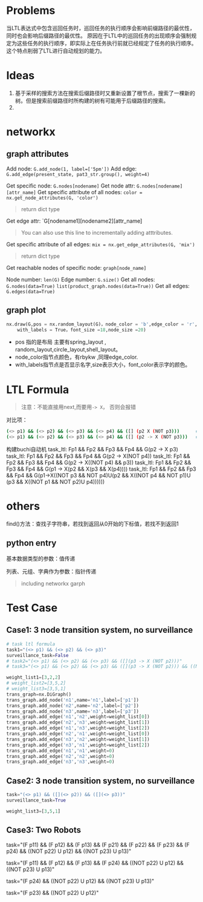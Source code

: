 # Problems
当LTL表达式中包含巡回任务时，巡回任务的执行顺序会影响前缀路径的最优性，同时也会影响后缀路径的最优性。
原因在于LTL中的巡回任务的出现顺序会强制规定为这些任务的执行顺序，即实际上在任务执行前就已经规定了任务的执行顺序。
这个特点削弱了LTL进行自动规划的能力。

# Ideas
1. 基于采样的搜索方法在搜索后缀路径时又重新设置了根节点，搜索了一棵新的树。但是搜索前缀路径时所构建的树有可能用于后缀路径的搜索。
2. 

# networkx
## graph attributes
Add node: `G.add_node(1, label=['5pm'])`
Add edge: `G.add_edge(present_state, pat3_str.group(), weight=4)`

Get specific node: `G.nodes[nodename]`
Get node attr: `G.nodes[nodename][attr_name]`
Get specific attribute of all nodes: `color = nx.get_node_attributes(G, 'color')`
> return dict type

Get edge attr: `G[nodename1][nodename2][attr_name]
> You can also use this line to incrementally adding atttributes.

Get specific attribute of all edges: `mix = nx.get_edge_attributes(G, 'mix')`
> return dict type

Get reachable nodes of specific node: `graph[node_name]`

Node number: `len(G)`
Edge number: `G.size()`
Get all nodes: `G.nodes(data=True)` `list(product_graph.nodes(data=True))`
Get all edges: `G.edges(data=True)`


## graph plot
```py
nx.draw(G,pos = nx.random_layout(G)，node_color = 'b',edge_color = 'r',\
    with_labels = True，font_size =18,node_size =20)
```
- pos 指的是布局 主要有spring_layout , random_layout,circle_layout,shell_layout。
- node_color指节点颜色，有rbykw ,同理edge_color.
- with_labels指节点是否显示名字,size表示大小，font_color表示字的颜色。



# LTL Formula

> 注意：不能直接用next,而要用`-> X`， 否则会报错

对比项：
```bash
(<> p1) && (<> p2) && (<> p3) && (<> p4) && ([] (p2 X (NOT p3)))      # wrong
(<> p1) && (<> p2) && (<> p3) && (<> p4) && ([] (p2 -> X (NOT p3)))   # right
```
构建buchi自动机
task_ltl: Fp1 && Fp2 && Fp3 && Fp4 && G(p2 -> X p3)
task_ltl: Fp1 && Fp2 && Fp3 && Fp4 && G(p2 -> X(NOT p4))
task_ltl: Fp1 && Fp2 && Fp3 && Fp4 && G(p2 -> X((NOT p4) && p3))
task_ltl: Fp1 && Fp2 && Fp3 && Fp4 && G(p1 -> X(p2 && X(p3 && X(p4)))) 
task_ltl: Fp1 && Fp2 && Fp3 && Fp4 && G(p1->X((NOT p3 && NOT p4)U(p2 && X((NOT p4 && NOT p1)U (p3 && X((NOT p1 && NOT p2)U p4))))))

# others
find()方法：查找子字符串，若找到返回从0开始的下标值，若找不到返回1

## python entry
基本数据类型的参数：值传递

列表、元组、字典作为参数：指针传递
> including networkx garph

# Test Case

## Case1: 3 node transition system, no surveillance
```py
# task ltl formula
task1="(<> p1) && (<> p2) && (<> p3)"
surveillance_task=False
# task2="(<> p1) && (<> p2) && (<> p3) && ([](p3 -> X (NOT p2)))"
# task3="(<> p1) && (<> p2) && (<> p3) && ([](p3 -> X (NOT p2))) && ((NOT p3) U p2)"

weight_list1=[3,2,2]
# weight_list2=[3,5,2]
# weight_list3=[3,5,1]
trans_graph=nx.DiGraph()
trans_graph.add_node('n1',name='n1',label=['p1'])
trans_graph.add_node('n2',name='n2',label=['p2'])
trans_graph.add_node('n3',name='n3',label=['p3'])
trans_graph.add_edge('n1','n2',weight=weight_list[0])
trans_graph.add_edge('n2','n3',weight=weight_list[1])
trans_graph.add_edge('n1','n3',weight=weight_list[2])
trans_graph.add_edge('n2','n1',weight=weight_list[0])
trans_graph.add_edge('n3','n2',weight=weight_list[1])
trans_graph.add_edge('n3','n1',weight=weight_list[2])
trans_graph.add_edge('n1','n1',weight=0)
trans_graph.add_edge('n2','n2',weight=0)
trans_graph.add_edge('n3','n3',weight=0)
```

## Case2: 3 node transition system, no surveillance
```py
task="(<> p1) && ([](<> p2)) && ([](<> p3))"
surveillance_task=True

weight_list3=[3,5,1]
```

## Case3: Two Robots
task="(F p11) && (F p12) && (F p13) && (F p21) && (F p22) && (F p23) && (F p24) && ((NOT p22) U p12) && ((NOT p23) U p13)"

task="(F p11) && (F p12) && (F p13) && (F p24) && ((NOT p22) U p12) && ((NOT p23) U p13)"

task="(F p24) && ((NOT p22) U p12) && ((NOT p23) U p13)"

task="(F p23) && ((NOT p22) U p12)"
